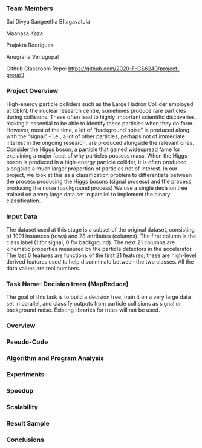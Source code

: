 ### Team Members

Sai Divya Sangeetha Bhagavatula

Maanasa Kaza

Prajakta Rodrigues

Anugraha Venugopal

Github Classroom Repo: https://github.com/2020-F-CS6240/project-group3

### Project Overview

High-energy particle colliders such as the Large Hadron Collider employed at CERN, the nuclear research centre, sometimes produce rare particles during collisions. These often lead to highly important scientific discoveries, making it essential to be able to identify these particles when they do form. However, most of the time, a lot of “background noise” is produced along with the “signal” - i.e., a lot of other particles, perhaps not of immediate interest in the ongoing research, are produced alongside the relevant ones. Consider the Higgs boson, a particle that gained widespread fame for explaining a major facet of why particles possess mass. When the Higgs boson is produced in a high-energy particle collider, it is often produced alongside a much larger proportion of particles not of interest. In our project, we look at this as a classification problem to differentiate between the process producing the Higgs bosons (signal process) and the process producing the noise (background process) We use a single decision tree trained on a very large data set in parallel to implement the binary classification.

### Input Data

The dataset used at this stage is a subset of the original dataset, consisting of 1091 instances (rows) and 28 attributes (columns). The first column is the class label (1 for signal, 0 for background). The next 21 columns are kinematic properties measured by the particle detectors in the accelerator. The last 6 features are functions of the first 21 features; these are high-level derived features used to help discriminate between the two classes. All the data values are real numbers.

### Task Name: Decision trees (MapReduce)

The goal of this task is to build a decision tree, train it on a very large data set in parallel, and classify outputs from particle collisions as signal or background noise. Existing libraries for trees will not be used.

### Overview


### Pseudo-Code


### Algorithm and Program Analysis


### Experiments


### Speedup


### Scalability


### Result Sample


### Conclusions

